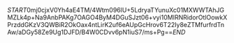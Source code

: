 $START$0mj0cjxV0Yh4aE4TM/4Wtm096lU+5LdryaTYunuXc01MXWWTAhJGMZLk4p+Na9AnbPAKg7OAGO4ByM4DGuSJzt06+vyi10MIRNRidorOtlOowkXPrzddGKzV3QWBiR2OkOax4ntLirK2uf6eAUpGcHrov6T22Iy8eZTMfurfrdTnAw/aDGy58Ze9Ug1DJFD/B4W0CDvv6pN1iuS7/ms+Pg==$END$